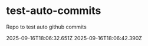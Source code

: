 # test-auto-commits
Repo to test auto github commits

2025-09-16T18:06:32.651Z
2025-09-16T18:06:42.390Z
